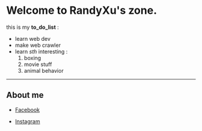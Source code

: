 # Welcome to RandyXu's zone.

this is my **to_do_list** :
- learn web dev
- make web crawler
- learn *sth* interesting :
  1. boxing
  2. movie stuff
  3. animal behavior
------------------------------
## About me
- [Facebook](https://www.facebook.com/profile.php?id=100000602042351)

- [Instagram](https://www.instagram.com/hamu1107/)
